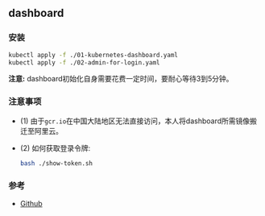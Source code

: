 ## dashboard

### 安装

```bash
kubectl apply -f ./01-kubernetes-dashboard.yaml
kubectl apply -f ./02-admin-for-login.yaml
```

**注意:** dashboard初始化自身需要花费一定时间，要耐心等待3到5分钟。


### 注意事项

* (1) 由于`gcr.io`在中国大陆地区无法直接访问，本人将dashboard所需镜像搬迁至阿里云。
* (2) 如何获取登录令牌:

    ```bash
    bash ./show-token.sh
    ```

### 参考
 
 * [Github](https://github.com/kubernetes/dashboard)
